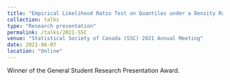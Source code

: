 ```yaml
---
title: "Empirical Likelihood Ratio Test on Quantiles under a Density Ratio Model"
collection: talks
type: "Research presentation"
permalink: /talks/2021-SSC
venue: "Statistical Society of Canada (SSC) 2021 Annual Meeting"
date: 2021-06-07
location: "Online"
---
```


Winner of the General Student Research Presentation Award. 
